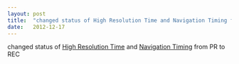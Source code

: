 ```yaml
---
layout: post
title:  "changed status of High Resolution Time and Navigation Timing from PR to REC"
date:   2012-12-17
---
```


changed status of [High Resolution Time](http://www.w3.org/TR/hr-time/) and [Navigation Timing](http://www.w3.org/TR/navigation-timing/) from PR to REC


